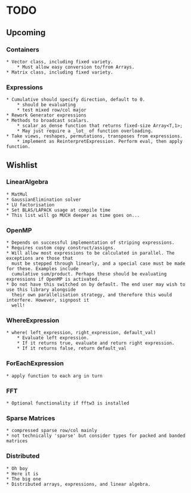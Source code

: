 # TODO

## Upcoming

### Containers
    
    * Vector class, including fixed variety.
        * Must allow easy conversion to/from Arrays.
    * Matrix class, including fixed variety.

### Expressions

    * Cumulative should specify direction, default to 0.
        * should be evaluating
        * test mixed row/col major
    * Rework Generator expressions
    * Methods to broadcast scalars.
        * scalar_as_dense function that returns fixed-size Array<T,1>;
        * May just require a _lot_ of function overloading.
    * Take views, reshapes, permutations, transposes from expressions.
        * implement as ReinterpretExpression. Perform eval, then apply function.

## Wishlist

### LinearAlgebra

    * MatMul
    * GaussianElimination solver
    * LU factorisation
    * Set BLAS/LAPACK usage at compile time
    * This list will go MUCH deeper as time goes on...

### OpenMP

    * Depends on successful implementation of striping expressions.
    * Requires custom copy construct/assigns.
    * Will allow most expressions to be calculated in parallel. The exceptions are those that
      must be stepped through linearly, and a special case must be made for these. Examples include
      cumulative sum/product. Perhaps these should be evaluating expressions if OpenMP is activated.
    * Do not have this switched on by default. The end user may wish to use this library alongside
      their own parallelisation strategy, and therefore this would interfere. However, signpost it
      well!

### WhereExpression

    * where( left_expression, right_expression, default_val)
        * Evaluate left expression.
        * If it returns true, evaluate and return right expression.
        * If it returns false, return default_val

### ForEachExpression

    * apply function to each arg in turn

### FFT

    * Optional functionality if fftw3 is installed

### Sparse Matrices

    * compressed sparse row/col mainly
    * not technically 'sparse' but consider types for packed and banded matrices

### Distributed

    * Oh boy
    * Here it is
    * The big one
    * Distributed arrays, expressions, and linear algebra.
